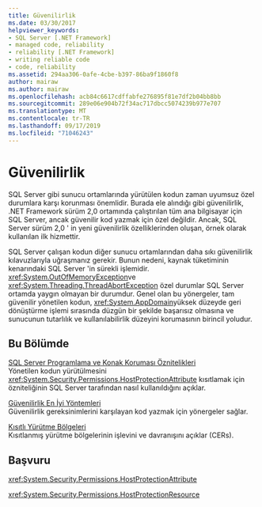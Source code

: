 ```yaml
---
title: Güvenilirlik
ms.date: 03/30/2017
helpviewer_keywords:
- SQL Server [.NET Framework]
- managed code, reliability
- reliability [.NET Framework]
- writing reliable code
- code, reliability
ms.assetid: 294aa306-0afe-4cbe-b397-86ba9f1860f8
author: mairaw
ms.author: mairaw
ms.openlocfilehash: acb84c6617cdffabfe276895f81e7df2b04bb8bb
ms.sourcegitcommit: 289e06e904b72f34ac717dbcc5074239b977e707
ms.translationtype: MT
ms.contentlocale: tr-TR
ms.lasthandoff: 09/17/2019
ms.locfileid: "71046243"
---
```

# <a name="reliability"></a>Güvenilirlik
SQL Server gibi sunucu ortamlarında yürütülen kodun zaman uyumsuz özel durumlara karşı korunması önemlidir. Burada ele alındığı gibi güvenilirlik, .NET Framework sürüm 2,0 ortamında çalıştırılan tüm ana bilgisayar için SQL Server, ancak güvenilir kod yazmak için özel değildir. Ancak, SQL Server sürüm 2,0 ' in yeni güvenilirlik özelliklerinden oluşan, örnek olarak kullanılan ilk hizmettir.  
  
 SQL Server çalışan kodun diğer sunucu ortamlarından daha sıkı güvenilirlik kılavuzlarıyla uğraşmanız gerekir. Bunun nedeni, kaynak tüketiminin kenarındaki SQL Server 'in sürekli işlemidir.  <xref:System.OutOfMemoryException>ve <xref:System.Threading.ThreadAbortException> özel durumlar SQL Server ortamda yaygın olmayan bir durumdur. Genel olan bu yönergeler, tam güvenilir yönetilen kodun, <xref:System.AppDomain>yüksek düzeyde geri dönüştürme işlemi sırasında düzgün bir şekilde başarısız olmasına ve sunucunun tutarlılık ve kullanılabilirlik düzeyini korumasının birincil yoludur.  
  
## <a name="in-this-section"></a>Bu Bölümde  
 [SQL Server Programlama ve Konak Koruması Öznitelikleri](sql-server-programming-and-host-protection-attributes.md)  
 Yönetilen kodun yürütülmesini <xref:System.Security.Permissions.HostProtectionAttribute> kısıtlamak için özniteliğinin SQL Server tarafından nasıl kullanıldığını açıklar.  
  
 [Güvenilirlik En İyi Yöntemleri](reliability-best-practices.md)  
 Güvenilirlik gereksinimlerini karşılayan kod yazmak için yönergeler sağlar.  
  
 [Kısıtlı Yürütme Bölgeleri](constrained-execution-regions.md)  
 Kısıtlanmış yürütme bölgelerinin işlevini ve davranışını açıklar (CERs).  
  
## <a name="reference"></a>Başvuru  
 <xref:System.Security.Permissions.HostProtectionAttribute>  
  
 <xref:System.Security.Permissions.HostProtectionResource>
